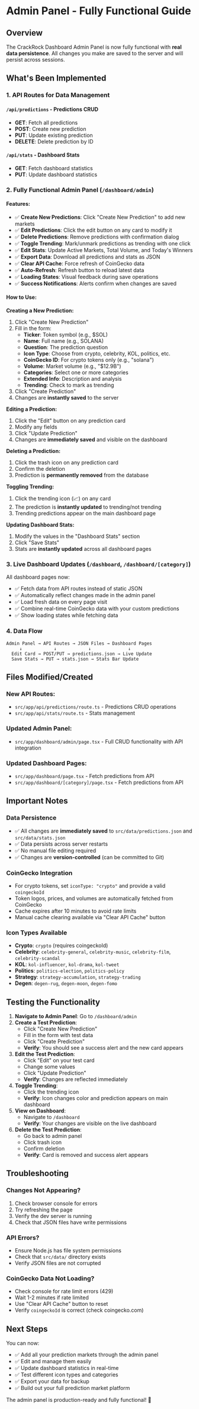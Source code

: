 # Admin Panel - Fully Functional Guide

## Overview
The CrackRock Dashboard Admin Panel is now fully functional with **real data persistence**. All changes you make are saved to the server and will persist across sessions.

## What's Been Implemented

### 1. **API Routes for Data Management**

#### `/api/predictions` - Predictions CRUD
- **GET**: Fetch all predictions
- **POST**: Create new prediction
- **PUT**: Update existing prediction
- **DELETE**: Delete prediction by ID

#### `/api/stats` - Dashboard Stats
- **GET**: Fetch dashboard statistics
- **PUT**: Update dashboard statistics

### 2. **Fully Functional Admin Panel** (`/dashboard/admin`)

#### Features:
- ✅ **Create New Predictions**: Click "Create New Prediction" to add new markets
- ✅ **Edit Predictions**: Click the edit button on any card to modify it
- ✅ **Delete Predictions**: Remove predictions with confirmation dialog
- ✅ **Toggle Trending**: Mark/unmark predictions as trending with one click
- ✅ **Edit Stats**: Update Active Markets, Total Volume, and Today's Winners
- ✅ **Export Data**: Download all predictions and stats as JSON
- ✅ **Clear API Cache**: Force refresh of CoinGecko data
- ✅ **Auto-Refresh**: Refresh button to reload latest data
- ✅ **Loading States**: Visual feedback during save operations
- ✅ **Success Notifications**: Alerts confirm when changes are saved

#### How to Use:

**Creating a New Prediction:**
1. Click "Create New Prediction"
2. Fill in the form:
   - **Ticker**: Token symbol (e.g., $SOL)
   - **Name**: Full name (e.g., SOLANA)
   - **Question**: The prediction question
   - **Icon Type**: Choose from crypto, celebrity, KOL, politics, etc.
   - **CoinGecko ID**: For crypto tokens only (e.g., "solana")
   - **Volume**: Market volume (e.g., "$12.9B")
   - **Categories**: Select one or more categories
   - **Extended Info**: Description and analysis
   - **Trending**: Check to mark as trending
3. Click "Create Prediction"
4. Changes are **instantly saved** to the server

**Editing a Prediction:**
1. Click the "Edit" button on any prediction card
2. Modify any fields
3. Click "Update Prediction"
4. Changes are **immediately saved** and visible on the dashboard

**Deleting a Prediction:**
1. Click the trash icon on any prediction card
2. Confirm the deletion
3. Prediction is **permanently removed** from the database

**Toggling Trending:**
1. Click the trending icon (📈) on any card
2. The prediction is **instantly updated** to trending/not trending
3. Trending predictions appear on the main dashboard page

**Updating Dashboard Stats:**
1. Modify the values in the "Dashboard Stats" section
2. Click "Save Stats"
3. Stats are **instantly updated** across all dashboard pages

### 3. **Live Dashboard Updates** (`/dashboard`, `/dashboard/[category]`)

All dashboard pages now:
- ✅ Fetch data from API routes instead of static JSON
- ✅ Automatically reflect changes made in the admin panel
- ✅ Load fresh data on every page visit
- ✅ Combine real-time CoinGecko data with your custom predictions
- ✅ Show loading states while fetching data

### 4. **Data Flow**

```
Admin Panel → API Routes → JSON Files → Dashboard Pages
     ↓            ↓            ↓              ↓
  Edit Card → POST/PUT → predictions.json → Live Update
  Save Stats → PUT → stats.json → Stats Bar Update
```

## Files Modified/Created

### New API Routes:
- `src/app/api/predictions/route.ts` - Predictions CRUD operations
- `src/app/api/stats/route.ts` - Stats management

### Updated Admin Panel:
- `src/app/dashboard/admin/page.tsx` - Full CRUD functionality with API integration

### Updated Dashboard Pages:
- `src/app/dashboard/page.tsx` - Fetch predictions from API
- `src/app/dashboard/[category]/page.tsx` - Fetch predictions from API

## Important Notes

### Data Persistence
- ✅ All changes are **immediately saved** to `src/data/predictions.json` and `src/data/stats.json`
- ✅ Data persists across server restarts
- ✅ No manual file editing required
- ✅ Changes are **version-controlled** (can be committed to Git)

### CoinGecko Integration
- For crypto tokens, set `iconType: "crypto"` and provide a valid `coingeckoId`
- Token logos, prices, and volumes are automatically fetched from CoinGecko
- Cache expires after 10 minutes to avoid rate limits
- Manual cache clearing available via "Clear API Cache" button

### Icon Types Available
- **Crypto**: `crypto` (requires coingeckoId)
- **Celebrity**: `celebrity-general`, `celebrity-music`, `celebrity-film`, `celebrity-scandal`
- **KOL**: `kol-influencer`, `kol-drama`, `kol-tweet`
- **Politics**: `politics-election`, `politics-policy`
- **Strategy**: `strategy-accumulation`, `strategy-trading`
- **Degen**: `degen-rug`, `degen-moon`, `degen-fomo`

## Testing the Functionality

1. **Navigate to Admin Panel**: Go to `/dashboard/admin`
2. **Create a Test Prediction**:
   - Click "Create New Prediction"
   - Fill in the form with test data
   - Click "Create Prediction"
   - **Verify**: You should see a success alert and the new card appears
3. **Edit the Test Prediction**:
   - Click "Edit" on your test card
   - Change some values
   - Click "Update Prediction"
   - **Verify**: Changes are reflected immediately
4. **Toggle Trending**:
   - Click the trending icon
   - **Verify**: Icon changes color and prediction appears on main dashboard
5. **View on Dashboard**:
   - Navigate to `/dashboard`
   - **Verify**: Your changes are visible on the live dashboard
6. **Delete the Test Prediction**:
   - Go back to admin panel
   - Click trash icon
   - Confirm deletion
   - **Verify**: Card is removed and success alert appears

## Troubleshooting

### Changes Not Appearing?
1. Check browser console for errors
2. Try refreshing the page
3. Verify the dev server is running
4. Check that JSON files have write permissions

### API Errors?
- Ensure Node.js has file system permissions
- Check that `src/data/` directory exists
- Verify JSON files are not corrupted

### CoinGecko Data Not Loading?
- Check console for rate limit errors (429)
- Wait 1-2 minutes if rate limited
- Use "Clear API Cache" button to reset
- Verify `coingeckoId` is correct (check coingecko.com)

## Next Steps

You can now:
- ✅ Add all your prediction markets through the admin panel
- ✅ Edit and manage them easily
- ✅ Update dashboard statistics in real-time
- ✅ Test different icon types and categories
- ✅ Export your data for backup
- ✅ Build out your full prediction market platform

The admin panel is production-ready and fully functional! 🚀

